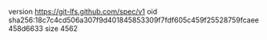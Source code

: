 version https://git-lfs.github.com/spec/v1
oid sha256:18c7c4cd506a307f9d401845853309f7fdf605c459f25528759fcaee458d6633
size 4562
